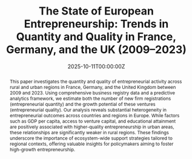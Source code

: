 ---
title: 'The State of European Entrepreneurship: Trends in Quantity and Quality in France, Germany, and the UK (2009–2023)'

# Authors
# If you created a profile for a user (e.g. the default `admin` user), write the username (folder name) here
# and it will be replaced with their full name and linked to their profile.
authors:
  - Massimo Colombo
  - Lena Füner
  - Massimiliano Guerini
  - Hanna Hottenrott
  - admin

# Author notes (optional)
#author_notes:
#  - 'Equal contribution'
#  - 'Equal contribution'

date: '2025-10-11T00:00:00Z'
doi: ''

# Schedule page publish date (NOT publication's date).
publishDate: '2025-07-19T00:00:00Z'

# Publication type.
# Accepts a single type but formatted as a YAML list (for Hugo requirements).
# Enter a publication type from the CSL standard.
publication_types: ["manuscript"]

# Publication name and optional abbreviated publication name.
publication: Submitted - *Special Issue of European Economic Review*.

publication_short: Submitted - *European Economic Review*

abstract:  This paper investigates the quantity and quality of entrepreneurial activity across rural and urban regions in France, Germany, and the United Kingdom between 2009 and 2023. Using comprehensive business registry data and a predictive analytics framework, we estimate both the number of new firm registrations (entrepreneurial quantity) and the growth potential of these ventures (entrepreneurial quality). Our analysis reveals substantial heterogeneity in entrepreneurial outcomes across countries and regions in Europe. While factors such as GDP per capita, access to venture capital, and educational attainment are positively associated with higher-quality entrepreneurship in urban areas, these relationships are significantly weaker in rural regions. These findings underscore the importance of ecosystem-wide support strategies tailored to regional contexts, offering valuable insights for policymakers aiming to foster high-growth entrepreneurship.

# Summary. An optional shortened abstract.
summary:  This paper investigates the quantity and quality of entrepreneurial activity across rural and urban regions in France, Germany, and the United Kingdom between 2009 and 2023.

tags:
  - Entrepreneurial Ecosystem
  - Regional Innovation
  - Knowledge Spillover

# Display this page in the Featured widget?
featured: true

# Custom links (uncomment lines below)
# links:
# - name: Custom Link
#   url: http://example.org

url_pdf: ''
url_code: ''
url_dataset: ''
url_poster: ''
url_project: ''
url_slides: ''
url_source: ''
url_video: ''

# Featured image
# To use, add an image named `featured.jpg/png` to your page's folder.
image:
  caption: ''
  focal_point: ''
  preview_only: false

# Associated Projects (optional).
#   Associate this publication with one or more of your projects.
#   Simply enter your project's folder or file name without extension.
#   E.g. `internal-project` references `content/project/internal-project/index.md`.
#   Otherwise, set `projects: []`.
projects:
  - []

# Slides (optional).
#   Associate this publication with Markdown slides.
#   Simply enter your slide deck's filename without extension.
#   E.g. `slides: "example"` references `content/slides/example/index.md`.
#   Otherwise, set `slides: ""`.
slides: ""
---